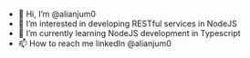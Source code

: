 - 👋 Hi, I’m @alianjum0
- 👀 I’m interested in developing RESTful services in NodeJS
- 🌱 I’m currently learning NodeJS development in Typescript 
- 📫 How to reach me linkedIn @alianjum0
